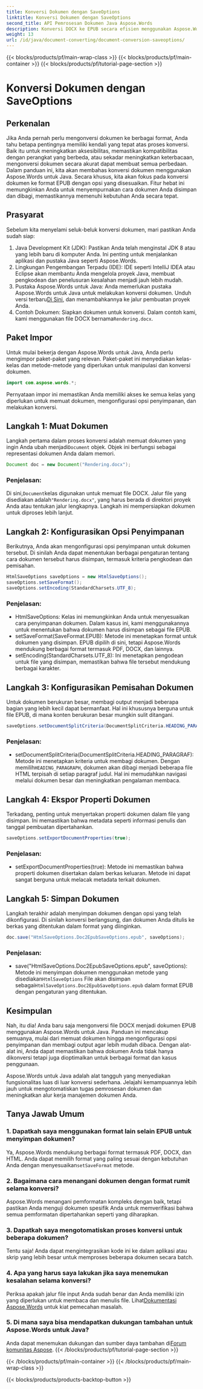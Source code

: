 ```yaml
---
title: Konversi Dokumen dengan SaveOptions
linktitle: Konversi Dokumen dengan SaveOptions
second_title: API Pemrosesan Dokumen Java Aspose.Words
description: Konversi DOCX ke EPUB secara efisien menggunakan Aspose.Words untuk Java. Pelajari cara menyesuaikan opsi penyimpanan, membagi konten, dan mengekspor properti dokumen dalam panduan langkah demi langkah ini.
weight: 13
url: /id/java/document-converting/document-conversion-saveoptions/
---
```


{{< blocks/products/pf/main-wrap-class >}}
{{< blocks/products/pf/main-container >}}
{{< blocks/products/pf/tutorial-page-section >}}

# Konversi Dokumen dengan SaveOptions


## Perkenalan

Jika Anda pernah perlu mengonversi dokumen ke berbagai format, Anda tahu betapa pentingnya memiliki kendali yang tepat atas proses konversi. Baik itu untuk meningkatkan aksesibilitas, memastikan kompatibilitas dengan perangkat yang berbeda, atau sekadar meningkatkan keterbacaan, mengonversi dokumen secara akurat dapat membuat semua perbedaan. Dalam panduan ini, kita akan membahas konversi dokumen menggunakan Aspose.Words untuk Java. Secara khusus, kita akan fokus pada konversi dokumen ke format EPUB dengan opsi yang disesuaikan. Fitur hebat ini memungkinkan Anda untuk menyempurnakan cara dokumen Anda disimpan dan dibagi, memastikannya memenuhi kebutuhan Anda secara tepat.

## Prasyarat

Sebelum kita menyelami seluk-beluk konversi dokumen, mari pastikan Anda sudah siap:

1. Java Development Kit (JDK): Pastikan Anda telah menginstal JDK 8 atau yang lebih baru di komputer Anda. Ini penting untuk menjalankan aplikasi dan pustaka Java seperti Aspose.Words.
2. Lingkungan Pengembangan Terpadu (IDE): IDE seperti IntelliJ IDEA atau Eclipse akan membantu Anda mengelola proyek Java, membuat pengkodean dan penelusuran kesalahan menjadi jauh lebih mudah.
3.  Pustaka Aspose.Words untuk Java: Anda memerlukan pustaka Aspose.Words untuk Java untuk melakukan konversi dokumen. Unduh versi terbaru[Di Sini](https://releases.aspose.com/words/java/), dan menambahkannya ke jalur pembuatan proyek Anda.
4.  Contoh Dokumen: Siapkan dokumen untuk konversi. Dalam contoh kami, kami menggunakan file DOCX bernama`Rendering.docx`.

## Paket Impor

Untuk mulai bekerja dengan Aspose.Words untuk Java, Anda perlu mengimpor paket-paket yang relevan. Paket-paket ini menyediakan kelas-kelas dan metode-metode yang diperlukan untuk manipulasi dan konversi dokumen.

```java
import com.aspose.words.*;
```

Pernyataan impor ini memastikan Anda memiliki akses ke semua kelas yang diperlukan untuk memuat dokumen, mengonfigurasi opsi penyimpanan, dan melakukan konversi.

## Langkah 1: Muat Dokumen

 Langkah pertama dalam proses konversi adalah memuat dokumen yang ingin Anda ubah menjadi`Document` objek. Objek ini berfungsi sebagai representasi dokumen Anda dalam memori.

```java
Document doc = new Document("Rendering.docx");
```

### Penjelasan:

 Di sini,`Document`kelas digunakan untuk memuat file DOCX. Jalur file yang disediakan adalah`"Rendering.docx"`, yang harus berada di direktori proyek Anda atau tentukan jalur lengkapnya. Langkah ini mempersiapkan dokumen untuk diproses lebih lanjut.

## Langkah 2: Konfigurasikan Opsi Penyimpanan

Berikutnya, Anda akan mengonfigurasi opsi penyimpanan untuk dokumen tersebut. Di sinilah Anda dapat menentukan berbagai pengaturan tentang cara dokumen tersebut harus disimpan, termasuk kriteria pengkodean dan pemisahan.

```java
HtmlSaveOptions saveOptions = new HtmlSaveOptions();
saveOptions.setSaveFormat();
saveOptions.setEncoding(StandardCharsets.UTF_8);
```

### Penjelasan:

- HtmlSaveOptions: Kelas ini memungkinkan Anda untuk menyesuaikan cara penyimpanan dokumen. Dalam kasus ini, kami menggunakannya untuk menentukan bahwa dokumen harus disimpan sebagai file EPUB.
- setSaveFormat(SaveFormat.EPUB): Metode ini menetapkan format untuk dokumen yang disimpan. EPUB dipilih di sini, tetapi Aspose.Words mendukung berbagai format termasuk PDF, DOCX, dan lainnya.
- setEncoding(StandardCharsets.UTF_8): Ini menetapkan pengodean untuk file yang disimpan, memastikan bahwa file tersebut mendukung berbagai karakter.

## Langkah 3: Konfigurasikan Pemisahan Dokumen

Untuk dokumen berukuran besar, membagi output menjadi beberapa bagian yang lebih kecil dapat bermanfaat. Hal ini khususnya berguna untuk file EPUB, di mana konten berukuran besar mungkin sulit ditangani.

```java
saveOptions.setDocumentSplitCriteria(DocumentSplitCriteria.HEADING_PARAGRAPH);
```

### Penjelasan:

-  setDocumentSplitCriteria(DocumentSplitCriteria.HEADING_PARAGRAF): Metode ini menetapkan kriteria untuk membagi dokumen. Dengan memilih`HEADING_PARAGRAPH`, dokumen akan dibagi menjadi beberapa file HTML terpisah di setiap paragraf judul. Hal ini memudahkan navigasi melalui dokumen besar dan meningkatkan pengalaman membaca.

## Langkah 4: Ekspor Properti Dokumen

Terkadang, penting untuk menyertakan properti dokumen dalam file yang disimpan. Ini memastikan bahwa metadata seperti informasi penulis dan tanggal pembuatan dipertahankan.

```java
saveOptions.setExportDocumentProperties(true);
```

### Penjelasan:

- setExportDocumentProperties(true): Metode ini memastikan bahwa properti dokumen disertakan dalam berkas keluaran. Metode ini dapat sangat berguna untuk melacak metadata terkait dokumen.

## Langkah 5: Simpan Dokumen

Langkah terakhir adalah menyimpan dokumen dengan opsi yang telah dikonfigurasi. Di sinilah konversi berlangsung, dan dokumen Anda ditulis ke berkas yang ditentukan dalam format yang diinginkan.

```java
doc.save("HtmlSaveOptions.Doc2EpubSaveOptions.epub", saveOptions);
```

### Penjelasan:

-  save("HtmlSaveOptions.Doc2EpubSaveOptions.epub", saveOptions): Metode ini menyimpan dokumen menggunakan metode yang disediakan`HtmlSaveOptions` File akan disimpan sebagai`HtmlSaveOptions.Doc2EpubSaveOptions.epub` dalam format EPUB dengan pengaturan yang ditentukan.

## Kesimpulan

Nah, itu dia! Anda baru saja mengonversi file DOCX menjadi dokumen EPUB menggunakan Aspose.Words untuk Java. Panduan ini mencakup semuanya, mulai dari memuat dokumen hingga mengonfigurasi opsi penyimpanan dan membagi output agar lebih mudah dibaca. Dengan alat-alat ini, Anda dapat memastikan bahwa dokumen Anda tidak hanya dikonversi tetapi juga dioptimalkan untuk berbagai format dan kasus penggunaan.

Aspose.Words untuk Java adalah alat tangguh yang menyediakan fungsionalitas luas di luar konversi sederhana. Jelajahi kemampuannya lebih jauh untuk mengotomatiskan tugas pemrosesan dokumen dan meningkatkan alur kerja manajemen dokumen Anda.

## Tanya Jawab Umum

### 1. Dapatkah saya menggunakan format lain selain EPUB untuk menyimpan dokumen?

 Ya, Aspose.Words mendukung berbagai format termasuk PDF, DOCX, dan HTML. Anda dapat memilih format yang paling sesuai dengan kebutuhan Anda dengan menyesuaikan`setSaveFormat` metode.

### 2. Bagaimana cara menangani dokumen dengan format rumit selama konversi?

Aspose.Words menangani pemformatan kompleks dengan baik, tetapi pastikan Anda menguji dokumen spesifik Anda untuk memverifikasi bahwa semua pemformatan dipertahankan seperti yang diharapkan.

### 3. Dapatkah saya mengotomatiskan proses konversi untuk beberapa dokumen?

Tentu saja! Anda dapat mengintegrasikan kode ini ke dalam aplikasi atau skrip yang lebih besar untuk memproses beberapa dokumen secara batch.

### 4. Apa yang harus saya lakukan jika saya menemukan kesalahan selama konversi?

 Periksa apakah jalur file input Anda sudah benar dan Anda memiliki izin yang diperlukan untuk membaca dan menulis file. Lihat[Dokumentasi Aspose.Words](https://reference.aspose.com/words/java/) untuk kiat pemecahan masalah.

### 5. Di mana saya bisa mendapatkan dukungan tambahan untuk Aspose.Words untuk Java?

Anda dapat menemukan dukungan dan sumber daya tambahan di[Forum komunitas Aspose](https://forum.aspose.com/c/words/8).
{{< /blocks/products/pf/tutorial-page-section >}}

{{< /blocks/products/pf/main-container >}}
{{< /blocks/products/pf/main-wrap-class >}}

{{< blocks/products/products-backtop-button >}}
